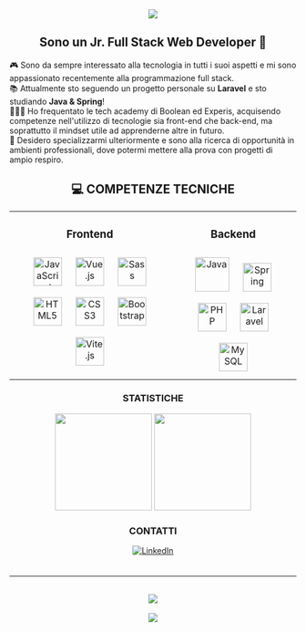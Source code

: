 <div align="center">
<img src="https://readme-typing-svg.demolab.com?font=Roboto&weight=600&size=32&duration=3000&pause=500&color=F79E2F&center=true&vCenter=true&width=650&lines=Hey!+%F0%9F%91%8B;Sono+Vincenzo;benvenuto+sul+mio+profilo+GitHub!" />
</div>


## <div align="center"> Sono un Jr. Full Stack Web Developer 🚀</div>

<div align="left">🎮 Sono da sempre interessato alla tecnologia in tutti i suoi aspetti e mi sono appassionato recentemente alla programmazione full stack.</div>
<div align="left">📚 Attualmente sto seguendo un progetto personale su <b>Laravel</b> e sto studiando <b>Java & Spring</b>!</div>
<div align="left">👨🏻‍💻 Ho frequentato le tech academy di Boolean ed Experis, acquisendo competenze nell'utilizzo di tecnologie sia front-end che back-end, ma soprattutto il mindset utile ad apprenderne altre in futuro.</div>
<div align="left">🌱 Desidero specializzarmi ulteriormente e sono alla ricerca di opportunità in ambienti professionali, dove potermi mettere alla prova con progetti di ampio respiro.</div>

## <div align="center">💻 COMPETENZE TECNICHE</div>

<div align="center">
<table><tr><td valign="top" height="170">
  
 ### <div align="center">Frontend</div>  
  
<div align="center">  
<a href="https://www.javascript.com/" target="_blank"><img style="margin: 10px" src="https://upload.wikimedia.org/wikipedia/commons/thumb/6/6a/JavaScript-logo.png/800px-JavaScript-logo.png" alt="JavaScript" height="50" /></a>  
<a href="https://vuejs.org/" target="_blank"><img style="margin: 10px" src="https://upload.wikimedia.org/wikipedia/commons/thumb/9/95/Vue.js_Logo_2.svg/1200px-Vue.js_Logo_2.svg.png" alt="Vue.js" height="50" /></a>  
<a href="https://sass-lang.com/" target="_blank"><img style="margin: 10px" src="https://www.freecodecamp.org/news/content/images/2022/04/sass-image.png" alt="Sass" height="50" /></a> 
<a href="https://en.wikipedia.org/wiki/HTML5" target="_blank"><img style="margin: 10px" src="https://upload.wikimedia.org/wikipedia/commons/thumb/6/61/HTML5_logo_and_wordmark.svg/640px-HTML5_logo_and_wordmark.svg.png" alt="HTML5" height="50" /></a>
<a href="https://www.w3schools.com/css/" target="_blank"><img style="margin: 10px" src="https://upload.wikimedia.org/wikipedia/commons/thumb/d/d5/CSS3_logo_and_wordmark.svg/1200px-CSS3_logo_and_wordmark.svg.png" alt="CSS3" height="50" /></a> 
<a href="https://getbootstrap.com/docs/5.3/getting-started/introduction/" target="_blank"><img style="margin: 10px" src="https://cdn-icons-png.flaticon.com/512/5968/5968672.png" alt="Bootstrap" height="50" /></a>
<a href="https://vitejs.dev/" target="_blank"><img style="margin: 10px" src="https://vitejs.dev/logo-with-shadow.png" alt="Vite.js" height="50" /></a>
</div>
</td>
  
<td valign="top" height="170">
  
### <div align="center">Backend</div>  
<div align="center">  
<a href="https://www.java.com/it/" target="_blank"><img style="margin: 10px" src="https://brandslogos.com/wp-content/uploads/images/large/java-logo.png" alt="Java" height="60" /></a>  
<a href="https://spring.io/" target="_blank"><img style="margin: 10px" src="https://encrypted-tbn0.gstatic.com/images?q=tbn:ANd9GcS3Noub1bn2c-qaMhUDPdfkEBfuEkQEaCMsQvURts7WzfPSElJ8IbbkkPKftCyV0R1mzPU&usqp=CAU" alt="Spring" height="50" /></a>  
<a href="https://www.php.net/" target="_blank"><img style="margin: 10px" src="https://upload.wikimedia.org/wikipedia/commons/thumb/2/27/PHP-logo.svg/260px-PHP-logo.svg.png" alt="PHP" height="50" /></a>  
<a href="https://laravel.com/" target="_blank"><img style="margin: 10px" src="https://upload.wikimedia.org/wikipedia/commons/thumb/9/9a/Laravel.svg/1200px-Laravel.svg.png" alt="Laravel" height="50" /></a>  
<a href="https://www.mysql.com/" target="_blank"><img style="margin: 10px" src="https://www.geekandjob.com/uploads/wiki/eceb15684d4183c66f73c1a9bb777eef708b2b66.png" alt="MySQL" height="50" /></a>   

</div>
</td>
</tr>
</table>  
</div> 

### <div align="center">STATISTICHE</div>
<div align="center">
<img src="https://github-readme-stats.vercel.app/api?username=VincenzoTavassi&show_icons=true&theme=flag-india" height="170">
<img src="https://github-readme-stats.vercel.app/api/top-langs/?username=VincenzoTavassi&layout=compact&size_weight=0.5&count_weight=0.5&&hide=html,css&hide_progress=true" height="170">
</div>

### <div align="center">CONTATTI</div>
<div align="center">
<a href="https://www.linkedin.com/in/vincenzotavassi/" target="_blank">
<img src="https://img.shields.io/badge/LinkedIn-0077B5?style=for-the-badge&logo=linkedin&logoColor=white" alt="LinkedIn" style="margin-bottom: 5px;" />
</a>  
</div>

<br />

<hr />

<br />

<div align="center"><img src="https://komarev.com/ghpvc/?username=VincenzoTavassi&style=for-the-badge&color=F47B22" /></div>
<br />
<div align="center"><img src="https://img.shields.io/github/followers/VincenzoTavassi?label=follow&style=social" /></div>


<!--
**VincenzoTavassi/VincenzoTavassi** is a ✨ _special_ ✨ repository because its `README.md` (this file) appears on your GitHub profile.

Here are some ideas to get you started:

- 🔭 I’m currently working on ...
- 🌱 I’m currently learning ...
- 👯 I’m looking to collaborate on ...
- 🤔 I’m looking for help with ...
- 💬 Ask me about ...
- 📫 How to reach me: ...
- 😄 Pronouns: ...
- ⚡ Fun fact: ...
-->

